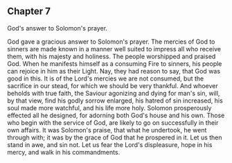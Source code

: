 ## Chapter 7

God's answer to Solomon's prayer.

God gave a gracious answer to Solomon's prayer. The mercies of God to sinners are made known in a manner well suited to impress all who receive them, with his majesty and holiness. The people worshipped and praised God. When he manifests himself as a consuming Fire to sinners, his people can rejoice in him as their Light. Nay, they had reason to say, that God was good in this. It is of the Lord's mercies we are not consumed, but the sacrifice in our stead, for which we should be very thankful. And whoever beholds with true faith, the Saviour agonizing and dying for man's sin, will, by that view, find his godly sorrow enlarged, his hatred of sin increased, his soul made more watchful, and his life more holy. Solomon prosperously effected all he designed, for adorning both God's house and his own. Those who begin with the service of God, are likely to go on successfully in their own affairs. It was Solomon's praise, that what he undertook, he went through with; it was by the grace of God that he prospered in it. Let us then stand in awe, and sin not. Let us fear the Lord's displeasure, hope in his mercy, and walk in his commandments.


